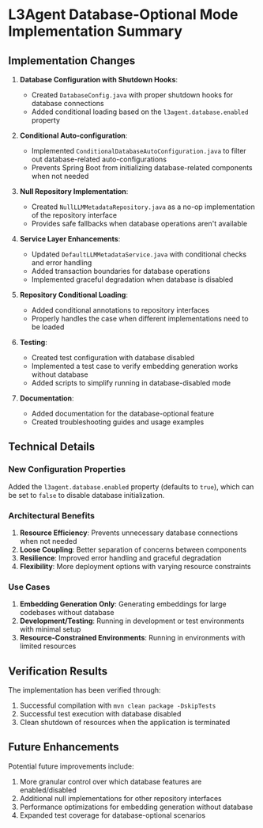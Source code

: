# L3Agent Database-Optional Mode Implementation Summary

## Implementation Changes

1. **Database Configuration with Shutdown Hooks**:
   - Created `DatabaseConfig.java` with proper shutdown hooks for database connections
   - Added conditional loading based on the `l3agent.database.enabled` property

2. **Conditional Auto-configuration**:
   - Implemented `ConditionalDatabaseAutoConfiguration.java` to filter out database-related auto-configurations
   - Prevents Spring Boot from initializing database-related components when not needed

3. **Null Repository Implementation**:
   - Created `NullLLMMetadataRepository.java` as a no-op implementation of the repository interface
   - Provides safe fallbacks when database operations aren't available

4. **Service Layer Enhancements**:
   - Updated `DefaultLLMMetadataService.java` with conditional checks and error handling
   - Added transaction boundaries for database operations
   - Implemented graceful degradation when database is disabled

5. **Repository Conditional Loading**:
   - Added conditional annotations to repository interfaces
   - Properly handles the case when different implementations need to be loaded

6. **Testing**:
   - Created test configuration with database disabled
   - Implemented a test case to verify embedding generation works without database
   - Added scripts to simplify running in database-disabled mode

7. **Documentation**:
   - Added documentation for the database-optional feature
   - Created troubleshooting guides and usage examples

## Technical Details

### New Configuration Properties

Added the `l3agent.database.enabled` property (defaults to `true`), which can be set to `false` to disable database initialization.

### Architectural Benefits

1. **Resource Efficiency**: Prevents unnecessary database connections when not needed
2. **Loose Coupling**: Better separation of concerns between components
3. **Resilience**: Improved error handling and graceful degradation
4. **Flexibility**: More deployment options with varying resource constraints

### Use Cases

1. **Embedding Generation Only**: Generating embeddings for large codebases without database
2. **Development/Testing**: Running in development or test environments with minimal setup
3. **Resource-Constrained Environments**: Running in environments with limited resources

## Verification Results

The implementation has been verified through:

1. Successful compilation with `mvn clean package -DskipTests`
2. Successful test execution with database disabled
3. Clean shutdown of resources when the application is terminated

## Future Enhancements

Potential future improvements include:

1. More granular control over which database features are enabled/disabled
2. Additional null implementations for other repository interfaces
3. Performance optimizations for embedding generation without database
4. Expanded test coverage for database-optional scenarios 